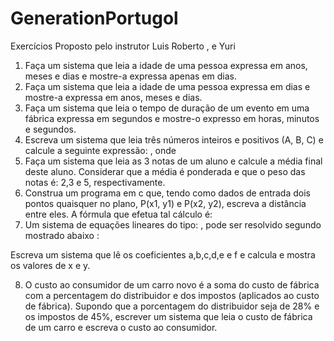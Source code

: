 # GenerationPortugol
Exercícios  Proposto pelo instrutor Luis Roberto , e Yuri
1. Faça um sistema que leia a idade de uma pessoa expressa em anos, meses e dias e mostre-a expressa apenas em dias. 
2. Faça um sistema que leia a idade de uma pessoa expressa em dias e mostre-a expressa em anos, meses e dias. 
3. Faça um sistema que leia o tempo de duração de um evento em uma fábrica expressa em segundos e mostre-o expresso em horas, minutos e segundos. 
4. Escreva  um sistema que leia três números inteiros e positivos (A, B, C) e calcule a seguinte expressão: 
, onde  
5. Faça um sistema que leia as 3 notas de um aluno e calcule a média final deste aluno. Considerar que a média é ponderada e que o peso das notas é: 2,3 e 5, respectivamente. 
6. Construa um programa em c que, tendo como dados de entrada dois pontos quaisquer no plano, P(x1, y1) e P(x2, y2), escreva a distância entre eles. A fórmula que efetua tal cálculo é: 
7. Um sistema de equações lineares do tipo: 
, pode ser resolvido segundo mostrado abaixo : 
 
Escreva um sistema que lê os coeficientes a,b,c,d,e e f e calcula e mostra os valores de x e y. 



8. O custo ao consumidor de um carro novo é a soma do custo de fábrica com a percentagem do distribuidor e dos impostos (aplicados ao custo de fábrica). Supondo que a porcentagem do distribuidor seja de 28% e os impostos de 45%, escrever um sistema que leia o custo de fábrica de um carro e escreva o custo ao consumidor. 

